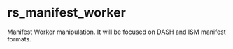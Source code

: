 # rs_manifest_worker

Manifest Worker manipulation. It will be focused on DASH and ISM manifest formats.
